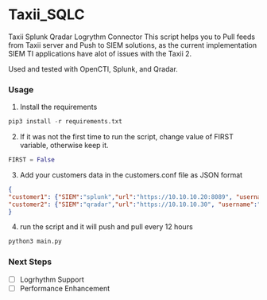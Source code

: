 # Taxii_SQLC

Taxii Splunk Qradar Logrythm Connector
This script helps you to Pull feeds from Taxii server and Push to SIEM solutions,
as the current implementation SIEM TI applications have alot of issues with the Taxii 2.

Used and tested with OpenCTI, Splunk, and Qradar.

### Usage
1. Install the requirements
```python
pip3 install -r requirements.txt
```
2. If it was not the first time to run the script, change value of FIRST variable, otherwise keep it.
```python
FIRST = False
```
3. Add your customers data in the customers.conf file as JSON format
```JSON
{
"customer1": {"SIEM":"splunk","url":"https://10.10.10.20:8089", "username":"admin", "password": "12345", "app":"launcher","reference":"TIP_Feeds"},
"customer2": {"SIEM":"qradar","url":"https://10.10.10.30", "username":"admin", "password": "12345", "app":"launcher","reference":"TIP_Feeds"}
}
```

4. run the script and it will push and pull every 12 hours
```python
python3 main.py
```

### Next Steps
- [ ] Logrhythm Support
- [ ] Performance Enhancement